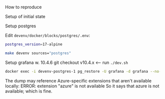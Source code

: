 How to reproduce

Setup of initial state

Setup postgres

Edit `devenv/docker/blocks/postgres/.env`:

```bash
postgres_version=17-alpine
```

```bash
make devenv sources="postgres"
```

Setup grafana w. 10.4.6
git checkout v10.4.x <-- run `./dev.sh`



```bash
docker exec -i devenv-postgres-1 pg_restore -U grafana -d grafana --no-owner --no-privileges < db_grafana_68da3581157a57cbed2311c0.dump.txt
```

The dump may reference Azure-specific extensions that aren't available locally:
ERROR:  extension "azure" is not available
So it says that azure is not available; which is fine.

